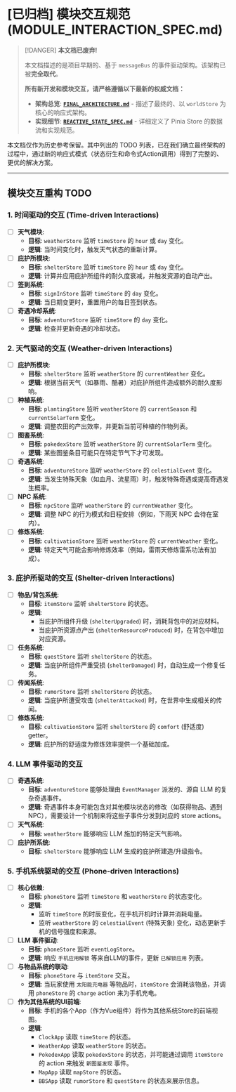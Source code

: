 # [已归档] 模块交互规范 (MODULE_INTERACTION_SPEC.md)

> [!DANGER]
> **本文档已废弃!**
>
> 本文档描述的是项目早期的、基于 `messageBus` 的事件驱动架构。该架构已被**完全取代**。
>
> **所有新开发和模块交互，请严格遵循以下最新的权威文档：**
>
> * **架构总览**: **[`FINAL_ARCHITECTURE.md`](./FINAL_ARCHITECTURE.md)** - 描述了最终的、以 `worldStore` 为核心的响应式架构。
> * **实现细节**: **[`REACTIVE_STATE_SPEC.md`](./Core/REACTIVE_STATE_SPEC.md)** - 详细定义了 Pinia Store 的数据流和实现规范。

本文档仅作为历史参考保留。其中列出的 TODO 列表，已在我们确立最终架构的过程中，通过新的响应式模式（状态衍生和命令式Action调用）得到了完整的、更优的解决方案。

---

## 模块交互重构 TODO

### 1. 时间驱动的交互 (Time-driven Interactions)

-   [ ] **天气模块**:
    -   **目标**: `weatherStore` 监听 `timeStore` 的 `hour` 或 `day` 变化。
    -   **逻辑**: 当时间变化时，触发天气状态的重新计算。
-   [ ] **庇护所模块**:
    -   **目标**: `shelterStore` 监听 `timeStore` 的 `hour` 或 `day` 变化。
    -   **逻辑**: 计算并应用庇护所组件的耐久度衰减，并触发资源的自动产出。
-   [ ] **签到系统**:
    -   **目标**: `signInStore` 监听 `timeStore` 的 `day` 变化。
    -   **逻辑**: 当日期变更时，重置用户的每日签到状态。
-   [ ] **奇遇冷却系统**:
    -   **目标**: `adventureStore` 监听 `timeStore` 的 `day` 变化。
    -   **逻辑**: 检查并更新奇遇的冷却状态。

### 2. 天气驱动的交互 (Weather-driven Interactions)

-   [ ] **庇护所模块**:
    -   **目标**: `shelterStore` 监听 `weatherStore` 的 `currentWeather` 变化。
    -   **逻辑**: 根据当前天气（如暴雨、酷暑）对庇护所组件造成额外的耐久度影响。
-   [ ] **种植系统**:
    -   **目标**: `plantingStore` 监听 `weatherStore` 的 `currentSeason` 和 `currentSolarTerm` 变化。
    -   **逻辑**: 调整农田的产出效率，并更新当前可种植的作物列表。
-   [ ] **图鉴系统**:
    -   **目标**: `pokedexStore` 监听 `weatherStore` 的 `currentSolarTerm` 变化。
    -   **逻辑**: 某些图鉴条目可能只在特定节气下才可发现。
-   [ ] **奇遇系统**:
    -   **目标**: `adventureStore` 监听 `weatherStore` 的 `celestialEvent` 变化。
    -   **逻辑**: 当发生特殊天象（如血月、流星雨）时，触发特殊奇遇或提高奇遇发生概率。
-   [ ] **NPC 系统**:
    -   **目标**: `npcStore` 监听 `weatherStore` 的 `currentWeather` 变化。
    -   **逻辑**: 调整 NPC 的行为模式和日程安排（例如，下雨天 NPC 会待在室内）。
-   [ ] **修炼系统**:
    -   **目标**: `cultivationStore` 监听 `weatherStore` 的 `currentWeather` 变化。
    -   **逻辑**: 特定天气可能会影响修炼效率（例如，雷雨天修炼雷系功法有加成）。

### 3. 庇护所驱动的交互 (Shelter-driven Interactions)

-   [ ] **物品/背包系统**:
    -   **目标**: `itemStore` 监听 `shelterStore` 的状态。
    -   **逻辑**:
        -   当庇护所组件升级 (`shelterUpgraded`) 时，消耗背包中的对应材料。
        -   当庇护所资源点产出 (`shelterResourceProduced`) 时，在背包中增加对应资源。
-   [ ] **任务系统**:
    -   **目标**: `questStore` 监听 `shelterStore` 的状态。
    -   **逻辑**: 当庇护所组件严重受损 (`shelterDamaged`) 时，自动生成一个修复任务。
-   [ ] **传闻系统**:
    -   **目标**: `rumorStore` 监听 `shelterStore` 的状态。
    -   **逻辑**: 当庇护所遭受攻击 (`shelterAttacked`) 时，在世界中生成相关的传闻。
-   [ ] **修炼系统**:
    -   **目标**: `cultivationStore` 监听 `shelterStore` 的 `comfort` (舒适度) getter。
    -   **逻辑**: 庇护所的舒适度为修炼效率提供一个基础加成。

### 4. LLM 事件驱动的交互

-   [ ] **奇遇系统**:
    -   **目标**: `adventureStore` 能够处理由 `EventManager` 派发的、源自 LLM 的复杂奇遇事件。
    -   **逻辑**: 奇遇事件本身可能包含对其他模块状态的修改（如获得物品、遇到NPC），需要设计一个机制来将这些子事件分发到对应的 store actions。
-   [ ] **天气系统**:
    -   **目标**: `weatherStore` 能够响应 LLM 施加的特定天气影响。
-   [ ] **庇护所系统**:
    -   **目标**: `shelterStore` 能够响应 LLM 生成的庇护所建造/升级指令。

### 5. 手机系统驱动的交互 (Phone-driven Interactions)

-   [ ] **核心依赖**:
    -   **目标**: `phoneStore` 监听 `timeStore` 和 `weatherStore` 的状态变化。
    -   **逻辑**:
        -   监听 `timeStore` 的时辰变化，在手机开机时计算并消耗电量。
        -   监听 `weatherStore` 的 `celestialEvent` (特殊天象) 变化，动态更新手机的信号强度和来源。
-   [ ] **LLM 事件驱动**:
    -   **目标**: `phoneStore` 监听 `eventLogStore`。
    -   **逻辑**: 响应 `手机应用解锁` 等来自LLM的事件，更新 `已解锁应用` 列表。
-   [ ] **与物品系统的联动**:
    -   **目标**: `phoneStore` 与 `itemStore` 交互。
    -   **逻辑**: 当玩家使用 `太阳能充电器` 等物品时，`itemStore` 会消耗该物品，并调用 `phoneStore` 的 `charge` action 来为手机充电。
-   [ ] **作为其他系统的UI前端**:
    -   **目标**: 手机的各个App（作为Vue组件）将作为其他系统Store的前端视图。
    -   **逻辑**:
        -   `ClockApp` 读取 `timeStore` 的状态。
        -   `WeatherApp` 读取 `weatherStore` 的状态。
        -   `PokedexApp` 读取 `pokedexStore` 的状态，并可能通过调用 `itemStore` 的 action 来触发 `新图鉴发现` 事件。
        -   `MapApp` 读取 `mapStore` 的状态。
        -   `BBSApp` 读取 `rumorStore` 和 `questStore` 的状态来展示信息。

